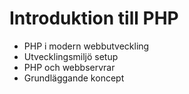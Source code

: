 # Introduktion till PHP

- PHP i modern webbutveckling
- Utvecklingsmiljö setup
- PHP och webbservrar
- Grundläggande koncept
